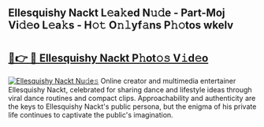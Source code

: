 ## Ellesquishy Nackt L𝚎a𝚔ed N𝚞𝚍e - Part-Moj Vi𝚍𝚎o L𝚎a𝚔s - H𝚘𝚝 O𝚗𝚕yf𝚊ns P𝚑𝚘tos wkelv

# <h2><a href="http://kfcb02.oniu.top/?m=Ellesquishy+Nackt">🔗👉 🔴 Ellesquishy Nackt P𝚑ot𝚘𝚜 V𝚒d𝚎o</a></h2>

[![Ellesquishy Nackt Nu𝚍e𝚜](https://i.imgur.com/0qMVB7G.gif)](http://kfcb02.oniu.top/?m=Ellesquishy+Nackt)
Online creator and multimedia entertainer Ellesquishy Nackt, celebrated for sharing dance and lifestyle ideas through viral dance routines and compact clips. Approachability and authenticity are the keys to Ellesquishy Nackt's public persona, but the enigma of his private life continues to captivate the public's imagination.  

